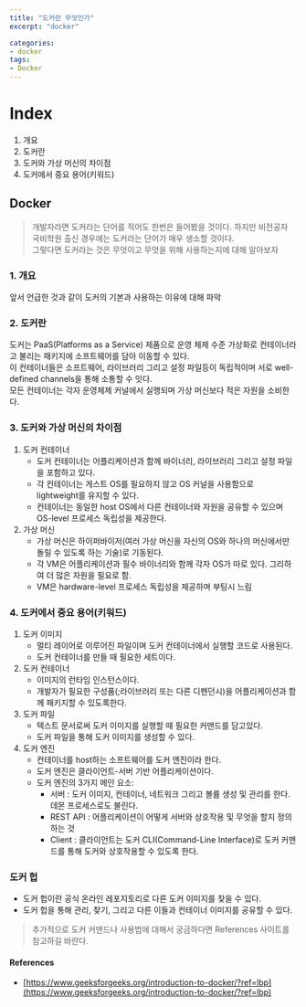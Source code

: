 ```yaml
---
title: "도커란 무엇인가"
excerpt: "docker"

categories:
- docker
tags:
- Docker
---
```


# Index

1. 개요
2. 도커란
3. 도커와 가상 머신의 차이점
4. 도커에서 중요 용어(키워드)

## Docker
> 개발자라면 도커라는 단어를 적어도 한번은 들어봤을 것이다. 하지만 비전공자 국비학원 출신 경우에는 도커라는 단어가 매우 생소할 것이다.  
> 그렇다면 도커라는 것은 무엇이고 무엇을 위해 사용하는지에 대해 알아보자

### 1. 개요
앞서 언급한 것과 같이 도커의 기본과 사용하는 이유에 대해 파악

### 2. 도커란
도커는 PaaS(Platforms as a Service) 제품으로 운영 체제 수준 가상화로 컨테이너라고 불리는 패키지에 소프트웨어를 담아 이동할 수 있다.  
이 컨테이너들은 소프트웨어, 라이브러리 그리고 설정 파일등이 독립적이며 서로 well-defined channels을 통해 소통할 수 잇다.  
모든 컨테이너는 각자 운영체제 커널에서 실행되며 가상 머신보다 적은 자원을 소비한다.

### 3. 도커와 가상 머신의 차이점
1. 도커 컨테이너
   - 도커 컨테이너는 어플리케이션과 함께 바이너리, 라이브러리 그리고 설정 파일을 포함하고 있다.
   - 각 컨테이너는 게스트 OS를 필요하지 않고 OS 커널을 사용함으로 lightweight를 유지할 수 있다.
   - 컨테이너는 동일한 host OS에서 다른 컨테이너와 자원을 공유할 수 있으며 OS-level 프로세스 독립성을 제공한다.
2. 가상 머신
   - 가상 머신은 하이퍼바이저(여러 가상 머신을 자신의 OS와 하나의 머신에서만 돌릴 수 있도록 하는 기술)로 기동된다.
   - 각 VM은 어플리케이션과 필수 바이너리와 함께 각자 OS가 따로 있다. 그리하여 더 많은 자원을 필요로 함.
   - VM은 hardware-level 프로세스 독립성을 제공하며 부팅시 느림

### 4. 도커에서 중요 용어(키워드)
1. 도커 이미지
   - 멀티 레이어로 이루어진 파일이며 도커 컨테이너에서 실행할 코드로 사용된다.
   - 도커 컨테이너를 만들 때 필요한 세트이다.
2. 도커 컨테이너
   - 이미지의 런타임 인스턴스이다.
   - 개발자가 필요한 구성품(;라이브러리 또는 다른 디펜던시)을 어플리케이션과 함께 패키지할 수 있도록한다.
3. 도커 파일
   - 텍스트 문서로써 도커 이미지를 실행할 때 필요한 커맨드를 담고있다.
   - 도커 파일을 통해 도커 이미지를 생성할 수 있다.
4. 도커 엔진
   - 컨테이너를 host하는 소프트웨어를 도커 엔진이라 한다.
   - 도커 엔진은 클라이언트-서버 기반 어플리케이션이다.
   - 도커 엔진의 3가지 메인 요소:
     - 서버 : 도커 이미지, 컨테이너, 네트워크 그리고 볼륨 생성 및 관리를 한다. 데몬 프로세스로도 불린다.
     - REST API : 어플리케이션이 어떻게 서버와 상호작용 및 무엇을 할지 정의하는 것
     - Client : 클라이언트는 도커 CLI(Command-Line Interface)로 도커 커맨드를 통해 도커와 상호작용할 수 있도록 한다.

### 도커 헙
- 도커 헙이란 공식 온라인 레포지토리로 다른 도커 이미지를 찾을 수 있다.
- 도커 헙을 통해 관리, 찾기, 그리고 다른 이들과 컨테이너 이미지를 공유할 수 있다.


> 추가적으로 도커 커맨드나 사용법에 대해서 궁금하다면 References 사이트를 참고하길 바란다.


#### References
- [https://www.geeksforgeeks.org/introduction-to-docker/?ref=lbp](https://www.geeksforgeeks.org/introduction-to-docker/?ref=lbp)